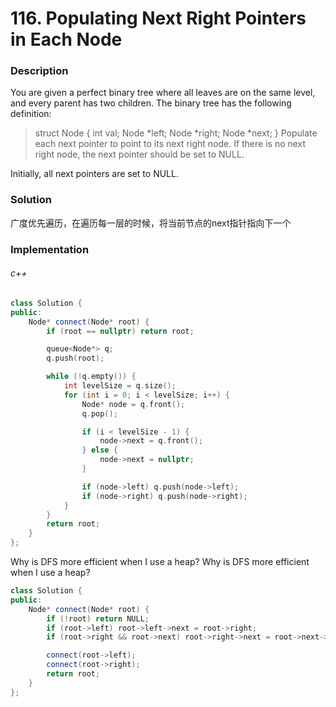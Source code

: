 # 116. Populating Next Right Pointers in Each Node

### Description

You are given a perfect binary tree where all leaves are on the same level, and every parent has two children. The binary tree has the following definition:

> struct Node {
>   int val;
>   Node *left;
>   Node *right;
>   Node *next;
> }
Populate each next pointer to point to its next right node. If there is no next right node, the next pointer should be set to NULL.

Initially, all next pointers are set to NULL.

### Solution

广度优先遍历，在遍历每一层的时候，将当前节点的next指针指向下一个

### Implementation

###### c++

```c++
class Solution {
public:
    Node* connect(Node* root) {
        if (root == nullptr) return root;

        queue<Node*> q;
        q.push(root);

        while (!q.empty()) {
            int levelSize = q.size();
            for (int i = 0; i < levelSize; i++) {
                Node* node = q.front();
                q.pop();

                if (i < levelSize - 1) {
                    node->next = q.front();
                } else {
                    node->next = nullptr;
                }

                if (node->left) q.push(node->left);
                if (node->right) q.push(node->right);
            }
        }
        return root;
    }
};
```

Why is DFS more efficient when I use a heap? Why is DFS more efficient when I use a heap?

```c++
class Solution {
public:
    Node* connect(Node* root) {
        if (!root) return NULL;
        if (root->left) root->left->next = root->right;
        if (root->right && root->next) root->right->next = root->next->left;

        connect(root->left);
        connect(root->right);
        return root;
    }
};
```